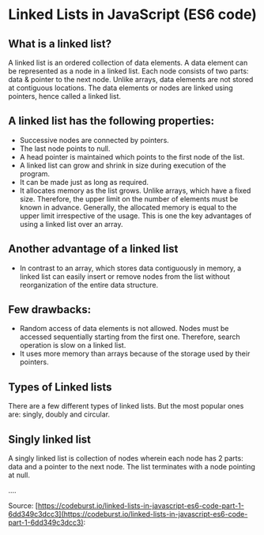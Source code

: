 # Linked Lists in JavaScript (ES6 code)

## What is a linked list?

A linked list is an ordered collection of data elements. A data element can be represented as a node in a linked list. Each node consists of two parts: data & pointer to the next node.
Unlike arrays, data elements are not stored at contiguous locations. The data elements or nodes are linked using pointers, hence called a linked list.

## A linked list has the following properties:

- Successive nodes are connected by pointers.
- The last node points to null.
- A head pointer is maintained which points to the first node of the list.
- A linked list can grow and shrink in size during execution of the program.
- It can be made just as long as required.
- It allocates memory as the list grows. Unlike arrays, which have a fixed size. Therefore, the upper limit on the number of elements must be known in advance. Generally, the allocated memory is equal to the upper limit irrespective of the usage. This is one the key advantages of using a linked list over an array.

## Another advantage of a linked list

- In contrast to an array, which stores data contiguously in memory, a linked list can easily insert or remove nodes from the list without reorganization of the entire data structure.

## Few drawbacks:

- Random access of data elements is not allowed. Nodes must be accessed sequentially starting from the first one. Therefore, search operation is slow on a linked list.
- It uses more memory than arrays because of the storage used by their pointers.

## Types of Linked lists

There are a few different types of linked lists. But the most popular ones are: singly, doubly and circular.

## Singly linked list

A singly linked list is collection of nodes wherein each node has 2 parts: data and a pointer to the next node. The list terminates with a node pointing at null.

....

Source: [https://codeburst.io/linked-lists-in-javascript-es6-code-part-1-6dd349c3dcc3](https://codeburst.io/linked-lists-in-javascript-es6-code-part-1-6dd349c3dcc3):
